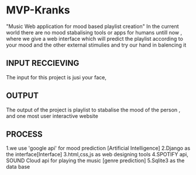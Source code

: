 # MVP-Kranks
"Music  Web application for mood based playlist creation"
In the current world there are no mood stabalising tools or apps for humans untill now ,  where we give a web interface which will predict the playlist according to your mood and the other external  stimulies and try our hand in balencing it


## INPUT RECCIEVING
The input for this project is jusi your face,

## OUTPUT
The output of the project is playlist to stabalise the mood of the person , and one most user interactive website

## PROCESS
1.we use 'google api' for mood prediction [Artificial Intelligence]
2.Django   as the interface[Interface]
3.html,css,js as web designing tools
4.SPOTIFY api, SOUND Cloud api for playing the music [genre prediction]
5.Sqlite3 as the data base
